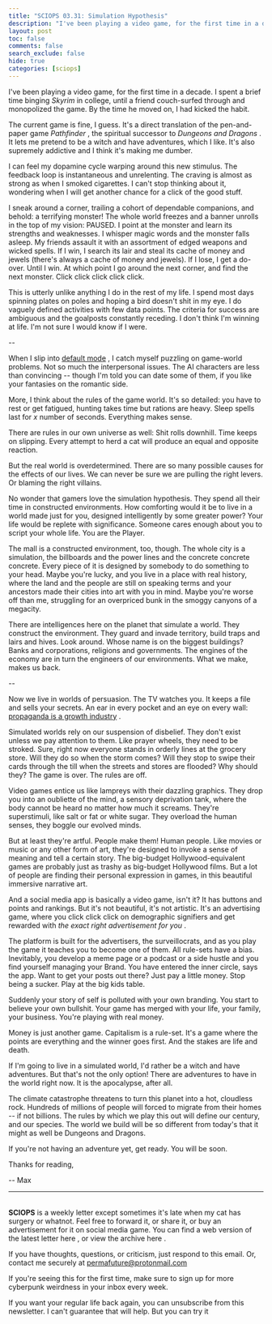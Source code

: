 ```yaml
---
title: "SCIOPS 03.31: Simulation Hypothesis"
description: "I've been playing a video game, for the first time in a decade"
layout: post
toc: false
comments: false
search_exclude: false
hide: true
categories: [sciops]
---
```



 I've been playing a video game, for the first time in a decade. I spent a brief time binging
 *Skyrim* 
 in college, until a friend couch-surfed through and monopolized the game. By the time he moved on, I had kicked the habit.




 The current game is fine, I guess. It's a direct translation of the pen-and-paper game
 *Pathfinder* 
 , the spiritual successor to
 *Dungeons and Dragons* 
 . It lets me pretend to be a witch and have adventures, which I like. It's also supremely addictive and I think it's making me dumber.




 I can feel my dopamine cycle warping around this new stimulus. The feedback loop is instantaneous and unrelenting. The craving is almost as strong as when I smoked cigarettes. I can't stop thinking about it, wondering when I will get another chance for a click of the good stuff.




 I sneak around a corner, trailing a cohort of dependable companions, and behold: a terrifying monster! The whole world freezes and a banner unrolls in the top of my vision: PAUSED. I point at the monster and learn its strengths and weaknesses. I whisper magic words and the monster falls asleep. My friends assault it with an assortment of edged weapons and wicked spells. If I win, I search its lair and steal its cache of money and jewels (there's always a cache of money and jewels). If I lose, I get a do-over. Until I win. At which point I go around the next corner, and find the next monster. Click click click click click.




 This is utterly unlike anything I do in the rest of my life. I spend most days spinning plates on poles and hoping a bird doesn't shit in my eye. I do vaguely defined activities with few data points. The criteria for success are ambiguous and the goalposts constantly receding. I don't think I'm winning at life. I'm not sure I would know if I were.




 --




 When I slip into
 [default mode](https://tinyletter.com/sciops/letters/sciops-03-30-default-mode) 
 , I catch myself puzzling on game-world problems. Not so much the interpersonal issues. The AI characters are less than convincing -- though I'm told you can date some of them, if you like your fantasies on the romantic side.




 More, I think about the rules of the game world. It's so detailed: you have to rest or get fatigued, hunting takes time but rations are heavy. Sleep spells last for
 *x* 
 number of seconds. Everything makes sense.




 There are rules in our own universe as well: Shit rolls downhill. Time keeps on slipping. Every attempt to herd a cat will produce an equal and opposite reaction.




 But the real world is overdetermined. There are so many possible causes for the effects of our lives. We can never be sure we are pulling the right levers. Or blaming the right villains.




 No wonder that gamers love the simulation hypothesis. They spend all their time in constructed environments. How comforting would it be to live in a world made just for you, designed intelligently by some greater power? Your life would be replete with significance. Someone cares enough about you to script your whole life. You are the Player.




 The mall is a constructed environment, too, though. The whole city is a simulation, the billboards and the power lines and the concrete concrete concrete. Every piece of it is designed by somebody to do something to your head. Maybe you're lucky, and you live in a place with real history, where the land and the people are still on speaking terms and your ancestors made their cities into art with you in mind. Maybe you're worse off than me, struggling for an overpriced bunk in the smoggy canyons of a megacity.




 There are intelligences here on the planet that simulate a world. They construct the environment. They guard and invade territory, build traps and lairs and hives. Look around. Whose name is on the biggest buildings? Banks and corporations, religions and governments. The engines of the economy are in turn the engineers of our environments. What we make, makes us back.




 --




 Now we live in worlds of persuasion. The TV watches you. It keeps a file and sells your secrets. An ear in every pocket and an eye on every wall:
 [propaganda is a growth industry](https://tinyletter.com/sciops/letters/sciops-03-24-low-magics) 
 .




 Simulated worlds rely on our suspension of disbelief. They don't exist unless we pay attention to them. Like prayer wheels, they need to be stroked. Sure, right now everyone stands in orderly lines at the grocery store. Will they do so when the storm comes? Will they stop to swipe their cards through the till when the streets and stores are flooded? Why should they? The game is over. The rules are off.




 Video games entice us like lampreys with their dazzling graphics. They drop you into an oubliette of the mind, a sensory deprivation tank, where the body cannot be heard no matter how much it screams. They're superstimuli, like salt or fat or white sugar. They overload the human senses, they boggle our evolved minds.




 But at least they're artful. People make them! Human people. Like movies or music or any other form of art, they're designed to invoke a sense of meaning and tell a certain story. The big-budget Hollywood-equivalent games are probably just as trashy as big-budget Hollywood films. But a lot of people are finding their personal expression in games, in this beautiful immersive narrative art.




 And a social media app is basically a video game, isn't it? It has buttons and points and rankings. But it's not beautiful, it's not artistic. It's an advertising game, where you click click click on demographic signifiers and get rewarded with
 *the exact right advertisement for you* 
 .




 The platform is built for the advertisers, the surveillocrats, and as you play the game it teaches you to become one of them. All rule-sets have a bias. Inevitably, you develop a meme page or a podcast or a side hustle and you find yourself managing your Brand. You have entered the inner circle, says the app. Want to get your posts out there? Just pay a little money. Stop being a sucker. Play at the big kids table.




 Suddenly your story of self is polluted with your own branding. You start to believe your own bullshit. Your game has merged with your life, your family, your business. You're playing with real money.




 Money is just another game. Capitalism is a rule-set. It's a game where the points are everything and the winner goes first. And the stakes are life and death.




 If I'm going to live in a simulated world, I'd rather be a witch and have adventures. But that's not the only option! There are adventures to have in the world right now. It is the apocalypse, after all.




 The climate catastrophe threatens to turn this planet into a hot, cloudless rock. Hundreds of millions of people will forced to migrate from their homes -- if not billions. The rules by which we play this out will define our century, and our species. The world we build will be so different from today's that it might as well be Dungeons and Dragons.




 If you're not having an adventure yet, get ready. You will be soon.




 Thanks for reading,
   

 -- Max





---


###### 
**SCIOPS** 
 is a weekly letter except sometimes it's late when my cat has surgery or whatnot. Feel free to forward it, or share it, or buy an advertisement for it on social media game. You can find a web version of the
 latest letter here
 , or view the
 archive here
 .
 

 If you have thoughts, questions, or criticism, just respond to this email. Or, contact me securely at
 permafuture@protonmail.com


 If you're seeing this for the first time, make sure to
 sign up
 for more cyberpunk weirdness in your inbox every week.
 

 If you want your regular life back again, you can unsubscribe from this newsletter. I can't guarantee that will help. But you can try it

